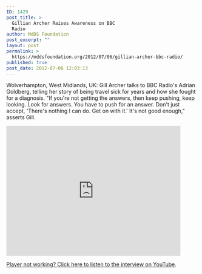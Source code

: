 ```yaml
---
ID: 1429
post_title: >
  Gillian Archer Raises Awareness on BBC
  Radio
author: MdDS Foundation
post_excerpt: ""
layout: post
permalink: >
  https://mddsfoundation.org/2012/07/06/gillian-archer-bbc-radio/
published: true
post_date: 2012-07-06 12:03:13
---
```

Wolverhampton, West Midlands, UK: Gill Archer talks to BBC Radio's Adrian Goldberg, telling her story of being travel sick for years and how she fought for a diagnosis. "If you're not getting the answers, then keep pushing, keep looking. Look for answers. You have to push for an answer. Don't just accept, 'There's nothing I can do. Get on with it.' It's not good enough," asserts Gill.

<iframe src="https://www.youtube.com/embed/1lOSgxvKvWE" width="459" height="344" frameborder="0"></iframe>

<a href="https://www.youtube.com/watch?v=1lOSgxvKvWE">Player not working? Click here to listen to the interview on YouTube</a>.